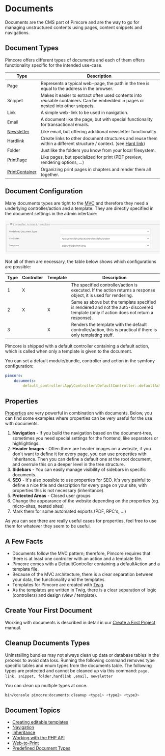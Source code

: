 # Documents
Documents are the CMS part of Pimcore and are the way to go for managing unstructured contents using pages, content snippets and navigations. 

## Document Types
Pimcore offers different types of documents and each of them offers functionality specific for the intended use-case. 

| Type           | Description                                                                                                                                                 | 
|----------------|-------------------------------------------------------------------------------------------------------------------------------------------------------------|
| Page           | Represents a typical web-page, the path in the tree is equal to the address in the browser.                                                                 |
| Snippet        | Makes it easier to extract often used contents into reusable containers. Can be embedded in pages or nested into other snippets.                            |
| Link           | A simple web-link to be used in navigation.                                                                                                                |
| Email          | A document like the page, but with special functionality for transactional emails.                                                                        |
| [Newsletter](./02_Document_Types/05_Newsletter_Documents.md)     | Like email, but offering additional newsletter functionality.                                                                                             |
| Hardlink       | Create links to other document structures and reuse them within a different structure / context. (see [Hard link](https://en.wikipedia.org/wiki/Hard_link)) |
| Folder         | Just like the folders you know from your local filesystem.                                                                                                  | 
| [PrintPage](./02_Document_Types/15_Print_Documents.md)      | Like pages, but specialized for print (PDF preview, rendering options, ...)                                                                                 | 
| [PrintContainer](./02_Document_Types/15_Print_Documents.md) | Organizing print pages in chapters and render them all together.                                                                                            | 


## Document Configuration

Many documents types are tight to the [MVC](../02_MVC/README.md) and therefore they need a underlying controller/action and a template. 
They are directly specified in the document settings in the admin interface: 

![Documents: controller and view settings](../img/documents_controller_and_view_settings.png)

Not all of them are necessary, the table below shows which configurations are possible:

| Type | Controller  | Template | Description                                                                                                                                        |
|------|------------ |----------|----------------------------------------------------------------------------------------------------------------------------------------------------|
| 1    | X           |          | The specified controller/action is executed. If the action returns a response object, it is used for rendering.|
| 2    | X           | X        | Same as above but the template specified is rendered and not the auto-discovered template (only if action does not return a response). |
| 3    |             | X        | Renders the template with the default controller/action, this is practical if there is only templating stuff. |


Pimcore is shipped with a default controller containing a default action, which is called when only a template is given to the document.

You can set a default module/bundle, controller and action in the symfony configuration:

```yaml
pimcore:
    documents:
        default_controller:App\Controller\DefaultController::defaultAction
```  

## Properties

[Properties](../18_Tools_and_Features/07_Properties.md) are very powerful in combination with documents.
Below, you can find some examples where properties can be very useful for the use with documents. 

1. **Navigation** - If you build the navigation based on the document-tree, sometimes you need special settings for the frontend, like separators or highlightings.
2. **Header Images** - Often there are header images on a website, if you don't want to define it for every page, you can use properties with inheritance. Then you can define a default one at the root document, and overrule this on a deeper level in the tree structure.
3. **Sidebars** - You can easily manage visibility of sidebars in specific documents.
4. **SEO** - It's also possible to use properties for SEO. It's very painful to define a nice title and description for every page on your site, with properties this is not necessary (inheritance).
5. **Protected Areas** - Closed user groups
6. Change the appearance of the website depending on the properties (eg. micro-sites, nested sites)
7. Mark them for some automated exports (PDF, RPC's, …)

As you can see there are really useful cases for properties, feel free to use them for whatever they seem to be useful.

## A Few Facts

* Documents follow the MVC pattern; therefore, Pimcore requires that there is at least one controller with an action and a template file.
* Pimcore comes with a DefaultController containing a defaultAction and a template file.
* Because of the MVC architecture, there is a clear separation between your data, the functionality and the templates.
* Templates for Pimcore are created with [Twig](https://twig.symfony.com/).
* As the templates are written in Twig, there is a clear separation of logic (controllers) and design (view / template).

## Create Your First Document 
Working with documents is described in detail in our [Create a First Project](../01_Getting_Started/06_Create_a_First_Project.md) manual. 

## Cleanup Documents Types
Uninstalling bundles may not always clean up data or database tables in the process to avoid data loss.
Running the following command removes type specific tables and enum types from the documents table.
The following types are protected and cannot be cleaned up via this command: `page, link, snippet, folder,hardlink ,email, newsletter`

You can clean up multiple types at once.
```bash
bin/console pimcore:documents:cleanup <type1> <type2> <type3>
```


## Document Topics
- [Creating editable templates](./01_Editables/README.md) 
- [Navigation](./03_Navigation.md)
- [Inheritance](./11_Inheritance.md)
- [Working with the PHP API](./09_Working_with_PHP_API.md) 
- [Web-to-Print](./02_Document_Types/15_Print_Documents.md)
- [Predefined Document Types](./07_Predefined_Document_Types.md)

